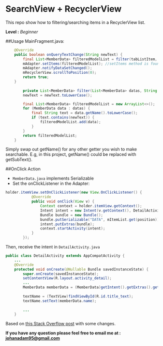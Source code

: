 # SearchView + RecyclerView
This repo show how to filtering/searching items in a RecyclerView list.

**Level :** *Beginner*

##Usage 
MainFragment.java:
```java
    @Override
    public boolean onQueryTextChange(String newText) {
        final List<MemberData> filteredModelList = filter(tabListItem, newText);
        mAdapter.setItems(filteredModelList); //setItems method is found in RecyclerViewAdapter.java
        mAdapter.notifyDataSetChanged();
        mRecyclerView.scrollToPosition(0);
        return true;
    }
    
        private List<MemberData> filter(List<MemberData> datas, String newText) {
        newText = newText.toLowerCase();

        final List<MemberData> filteredModelList = new ArrayList<>();
        for (MemberData data : datas) {
            final String text = data.getName().toLowerCase();
            if (text.contains(newText)) {
                filteredModelList.add(data);
            }
        }
        return filteredModelList;
    }
```
Simply swap out getName() for any other getter you wish to make searchable. E.g, in this project, getName() could be replaced with getSubText().

##OnClick Action
* ```MemberData.java``` implements Serializable
* Set the onClickListener in the Adapter:
```java
holder.itemView.setOnClickListener(new View.OnClickListener() {
            @Override
            public void onClick(View v) {
                Context context = holder.itemView.getContext();
                Intent intent = new Intent(v.getContext(), DetailActivity.class);
                Bundle bundle = new Bundle();
                bundle.putSerializable("DATA", mItemList.get(position));
                intent.putExtras(bundle);
                context.startActivity(intent);
            }
        });
```
Then, receive the intent in ```DetailActivity.java```
```java
public class DetailActivity extends AppCompatActivity {
    ...
    @Override
    protected void onCreate(@Nullable Bundle savedInstanceState) {
        super.onCreate(savedInstanceState);
        setContentView(R.layout.activity_detail);
        ...
        MemberData memberData = (MemberData)getIntent().getExtras().getSerializable("DATA");
        
        textName = (TextView)findViewById(R.id.title_text);
        textName.setText(memberData.name);
        
        ...
    }
```

Based on [this Stack Overflow post](http://stackoverflow.com/questions/30398247/how-to-filter-a-recyclerview-with-a-searchview/30429439#30429439) with some changes.

**If you have any question please feel free to email me at : johanadam95@gmail.com**
